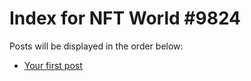 # Index for NFT World #9824
Posts will be displayed in the order below:

- [Your first post](./001-first.md)

